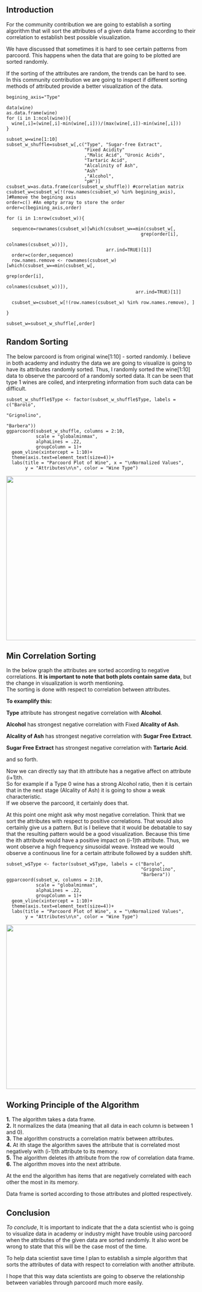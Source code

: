 ## Introduction

For the community contribution we are going to establish a sorting algorithm that will sort the attributes of a given data frame according to their correlation to establish best possible visualization. 

We have discussed that sometimes it is hard to see certain patterns from parcoord. This happens when the data that are going to be plotted are sorted randomly.  

If the sorting of the attributes are random, the trends can be hard to see.  
In this community contribution we are going to inspect if different sorting methods of attributed provide a better visualization of the data.  

```{r echo = T, results = 'hide'}
begining_axis="Type"

data(wine)
as.data.frame(wine)
for (i in 1:ncol(wine)){
  wine[,i]=(wine[,i]-min(wine[,i]))/(max(wine[,i])-min(wine[,i]))
}

subset_w=wine[1:10]
subset_w_shuffle=subset_w[,c("Type", "Sugar-free Extract", 
                             "Fixed Acidity"
                             ,"Malic Acid", "Uronic Acids",
                             "Tartaric Acid",
                             "Alcalinity of Ash",
                             "Ash"
                             ,"Alcohol", 
                             "pH")]
csubset_w=as.data.frame(cor(subset_w_shuffle)) #correlation matrix
csubset_w=csubset_w[!(row.names(csubset_w) %in% begining_axis), ]#Remove the begining axis
order=c() #An empty array to store the order
order=c(begining_axis,order)

for (i in 1:nrow(csubset_w)){

  sequence=rownames(csubset_w)[which(csubset_w==min(csubset_w[,
                                                  grep(order[i],
                                                       colnames(csubset_w))]),
                                     arr.ind=TRUE)[1]]
  order=c(order,sequence)
  row.names.remove <- rownames(csubset_w)[which(csubset_w==min(csubset_w[,
                                                             grep(order[i],
                                                                  colnames(csubset_w))]), 
                                                arr.ind=TRUE)[1]]
  
  csubset_w=csubset_w[!(row.names(csubset_w) %in% row.names.remove), ]
  
}

subset_w=subset_w_shuffle[,order]
```


## Random Sorting

The below parcoord is from original wine[1:10] - sorted randomly. I believe in both academy and industry the data we are going to visualize is going to have its attributes randomly sorted. Thus, I randomly sorted the wine[1:10] data to observe the parcoord of a randomly sorted data.
It can be seen that type 1 wines are coiled, and interpreting information from such data can be difficult.

```{r}
subset_w_shuffle$Type <- factor(subset_w_shuffle$Type, labels = c("Barolo",
                                                                  "Grignolino", 
                                                                  "Barbera"))
ggparcoord(subset_w_shuffle, columns = 2:10,
           scale = "globalminmax",
           alphaLines = .22,
           groupColumn = 1)+
  geom_vline(xintercept = 1:10)+
  theme(axis.text=element_text(size=4))+
  labs(title = "Parcoord Plot of Wine", x = "\nNormalized Values",
       y = "Attributes\n\n", color = "Wine Type")
```

<img width="700" height="437" src="https://i.imgur.com/4v73ei9.jpg">

## Min Correlation Sorting

In the below graph the attributes are sorted according to negative correlations.
**It is important to note that both plots contain same data**, but the change in visualization is worth mentioning.  
The sorting is done with respect to correlation between attributes.  
  
**To examplify this:**  

  **Type** attribute has strongest negative correlation with **Alcohol**.  
  
  **Alcohol** has strongest negative correlation with Fixed **Alcality of Ash**.  
  
  **Alcality of Ash** has strongest negative correlation with **Sugar Free Extract**.  
  
  **Sugar Free Extract** has strongest negative correlation with **Tartaric Acid**.  
  
  and so forth.  
  
  Now we can directly say that ith attribute has a negative affect on attribute (i+1)th.  
  So for example if a Type 0 wine has a strong Alcohol ratio, then it is certain that in the next stage (Alcality of Ash) it is     going to show a weak characteristic.  
  If we observe the parcoord, it certainly does that.  
    
  At this point one might ask why most negative correlation. Think that we sort the attributes with respect to positive       correlations. That would also certainly give us a pattern. But is I believe that it would be debatable to say that the resulting pattern would be a good visualization. Because this time the ith attribute would have a positive impact on (i-1)th attribute. Thus, we wont observe a high frequency sinusoidal weave. Instead we would observe a continuous line for a certain attribute followed by a sudden shift.

```{r}
subset_w$Type <- factor(subset_w$Type, labels = c("Barolo",
                                                  "Grignolino",
                                                  "Barbera"))
ggparcoord(subset_w, columns = 2:10,
           scale = "globalminmax",
           alphaLines = .22,
           groupColumn = 1)+
  geom_vline(xintercept = 1:10)+
  theme(axis.text=element_text(size=4))+
  labs(title = "Parcoord Plot of Wine", x = "\nNormalized Values",
       y = "Attributes\n\n", color = "Wine Type")
```

<img width="700" height="437" src="https://i.imgur.com/wKprdG8.jpg">

## Working Principle of the Algorithm

**1.** The algorithm takes a data frame.  
**2.** It normalizes the data (meaning that all data in each column is between 1 and 0).  
**3.** The algorithm constructs a correlation matrix between attributes.  
**4.** At ith stage the algorithm saves the attribute that is correlated most negatively with (i-1)th attribute to its memory.  
**5.** The algorithm deletes ith attribute from the row of correlation data frame.  
**6.** The algorithm moves into the next attribute.  

At the end the algorithm has items that are negatively correlated with each other the most in its memory.

Data frame is sorted according to those attributes and plotted respectively.

## Conclusion

*To conclude*, It is important to indicate that the a data scientist who is going to visualize data in academy or industry might have trouble using parcoord when the attributes of the given data are sorted randomly. It also wont be wrong to state that this will be the case most of the time.  

To help data scientist save time I plan to establish a simple algorithm that sorts the attributes of data with respect to correlation with another attribute.  

I hope that this way data scientists are going to observe the relationship between variables through parcoord much more easily.
